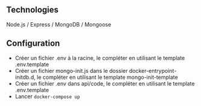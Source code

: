 ## Technologies
Node.js / Express / MongoDB / Mongoose

## Configuration
- Créer un fichier .env à la racine, le compléter en utilisant le template .env.template
- Créer un fichier mongo-init.js dans le dossier docker-entrypoint-initdb.d, le compléter en utilisant le template mongo-init-template
- Créer un fichier .env dans api/code, le compléter en utilisant le template .env.template
- Lancer `docker-compose up`